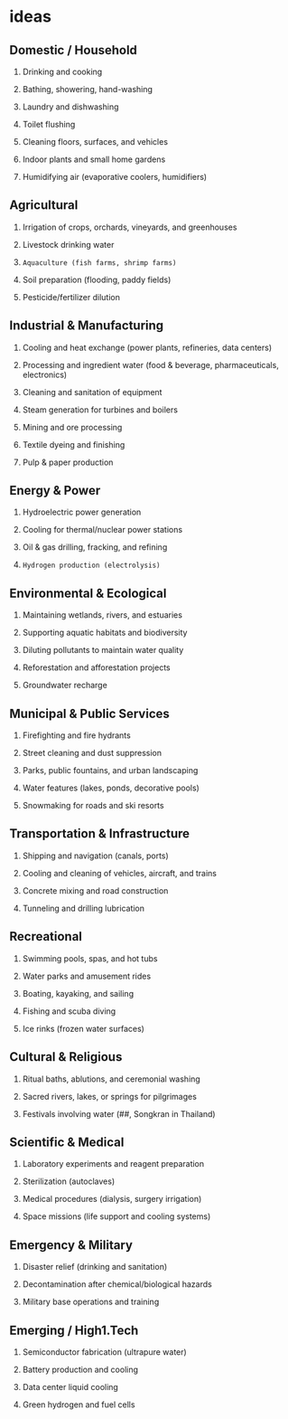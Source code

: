 # ideas

## Domestic / Household

1. Drinking and cooking

2. Bathing, showering, hand-washing

3. Laundry and dishwashing

4. Toilet flushing

5. Cleaning floors, surfaces, and vehicles

6. Indoor plants and small home gardens

7. Humidifying air (evaporative coolers, humidifiers)

## Agricultural

1. Irrigation of crops, orchards, vineyards, and greenhouses

2. Livestock drinking water

3. `Aquaculture (fish farms, shrimp farms)`

4. Soil preparation (flooding, paddy fields)

5. Pesticide/fertilizer dilution

## Industrial & Manufacturing

1. Cooling and heat exchange (power plants, refineries, data centers)

2. Processing and ingredient water (food & beverage, pharmaceuticals, electronics)

3. Cleaning and sanitation of equipment

4. Steam generation for turbines and boilers

5. Mining and ore processing

6. Textile dyeing and finishing

7. Pulp & paper production

## Energy & Power

1. Hydroelectric power generation

2. Cooling for thermal/nuclear power stations

3. Oil & gas drilling, fracking, and refining

4. `Hydrogen production (electrolysis)`

## Environmental & Ecological

1. Maintaining wetlands, rivers, and estuaries

2. Supporting aquatic habitats and biodiversity

3. Diluting pollutants to maintain water quality

4. Reforestation and afforestation projects

5. Groundwater recharge

## Municipal & Public Services

1. Firefighting and fire hydrants

2. Street cleaning and dust suppression

3. Parks, public fountains, and urban landscaping

4. Water features (lakes, ponds, decorative pools)

5. Snowmaking for roads and ski resorts

## Transportation & Infrastructure

1. Shipping and navigation (canals, ports)

2. Cooling and cleaning of vehicles, aircraft, and trains

3. Concrete mixing and road construction

4. Tunneling and drilling lubrication

## Recreational

1. Swimming pools, spas, and hot tubs

2. Water parks and amusement rides

3. Boating, kayaking, and sailing

4. Fishing and scuba diving

5. Ice rinks (frozen water surfaces)

## Cultural & Religious

1. Ritual baths, ablutions, and ceremonial washing

2. Sacred rivers, lakes, or springs for pilgrimages

3. Festivals involving water (##, Songkran in Thailand)

## Scientific & Medical

1. Laboratory experiments and reagent preparation

2. Sterilization (autoclaves)

3. Medical procedures (dialysis, surgery irrigation)

4. Space missions (life support and cooling systems)

## Emergency & Military

1. Disaster relief (drinking and sanitation)

2. Decontamination after chemical/biological hazards

3. Military base operations and training

## Emerging / High1.Tech

1. Semiconductor fabrication (ultrapure water)

2. Battery production and cooling

3. Data center liquid cooling

4. Green hydrogen and fuel cells
